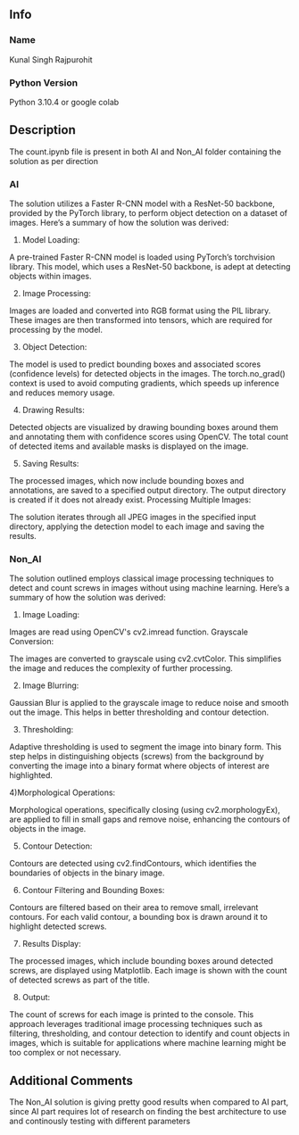 ## Info

### Name

Kunal Singh Rajpurohit

### Python Version

Python 3.10.4 or google colab

## Description

The count.ipynb file is present in both AI and Non_AI folder containing the solution as per direction

### AI

The solution utilizes a Faster R-CNN model with a ResNet-50 backbone, provided by the PyTorch library, to perform object detection on a dataset of images. Here’s a summary of how the solution was derived:

1) Model Loading:

A pre-trained Faster R-CNN model is loaded using PyTorch’s torchvision library. This model, which uses a ResNet-50 backbone, is adept at detecting objects within images.

2) Image Processing:

Images are loaded and converted into RGB format using the PIL library.
These images are then transformed into tensors, which are required for processing by the model.

3) Object Detection:

The model is used to predict bounding boxes and associated scores (confidence levels) for detected objects in the images. The torch.no_grad() context is used to avoid computing gradients, which speeds up inference and reduces memory usage.

4) Drawing Results:

Detected objects are visualized by drawing bounding boxes around them and annotating them with confidence scores using OpenCV.
The total count of detected items and available masks is displayed on the image.

5) Saving Results:

The processed images, which now include bounding boxes and annotations, are saved to a specified output directory. The output directory is created if it does not already exist.
Processing Multiple Images:

The solution iterates through all JPEG images in the specified input directory, applying the detection model to each image and saving the results.

### Non_AI

The solution outlined employs classical image processing techniques to detect and count screws in images without using machine learning. Here’s a summary of how the solution was derived:

1) Image Loading:

Images are read using OpenCV's cv2.imread function.
Grayscale Conversion:

The images are converted to grayscale using cv2.cvtColor. This simplifies the image and reduces the complexity of further processing.

2) Image Blurring:

Gaussian Blur is applied to the grayscale image to reduce noise and smooth out the image. This helps in better thresholding and contour detection.

3) Thresholding:

Adaptive thresholding is used to segment the image into binary form. This step helps in distinguishing objects (screws) from the background by converting the image into a binary format where objects of interest are highlighted.

4)Morphological Operations:

Morphological operations, specifically closing (using cv2.morphologyEx), are applied to fill in small gaps and remove noise, enhancing the contours of objects in the image.

5) Contour Detection:

Contours are detected using cv2.findContours, which identifies the boundaries of objects in the binary image.

6) Contour Filtering and Bounding Boxes:

Contours are filtered based on their area to remove small, irrelevant contours. For each valid contour, a bounding box is drawn around it to highlight detected screws.

7) Results Display:

The processed images, which include bounding boxes around detected screws, are displayed using Matplotlib. Each image is shown with the count of detected screws as part of the title.

8) Output:

The count of screws for each image is printed to the console.
This approach leverages traditional image processing techniques such as filtering, thresholding, and contour detection to identify and count objects in images, which is suitable for applications where machine learning might be too complex or not necessary.

## Additional Comments

The Non_AI solution is giving pretty good results when compared to AI part, since AI part requires lot of research on finding the best architecture to use and continously testing with different parameters